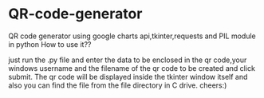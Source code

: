 # QR-code-generator
QR code generator using google charts api,tkinter,requests and PIL module in python
How to use it??

just run the .py file and enter the data to be enclosed in the qr code,your windows username and the filename of the qr code to be created and click submit.
The qr code will be displayed inside the tkinter window itself and also you can find the file from the file directory in C drive.
cheers:)

